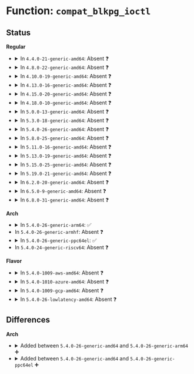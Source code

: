 # Function: <code>compat_blkpg_ioctl</code>

## Status
<b>Regular</b>
<ul>
<li>
<details>
<summary>In <code>4.4.0-21-generic-amd64</code>: Absent ❓</summary>

```json
{
  "name": "compat_blkpg_ioctl",
  "collision_type": "Unique Static",
  "inline_type": "Full",
  "funcs": [
    {
      "addr": 18446744071582934170,
      "name": "compat_blkpg_ioctl",
      "external": false,
      "loc": "block/compat_ioctl.c:186",
      "file": "block/compat_ioctl.c",
      "inline": "not declared, inlined",
      "caller_inline": [
        "block/compat_ioctl.c:compat_blkdev_ioctl"
      ],
      "caller_func": []
    }
  ],
  "symbols": []
}
```
</details>
</li>
<li>
<details>
<summary>In <code>4.8.0-22-generic-amd64</code>: Absent ❓</summary>

```json
{
  "name": "compat_blkpg_ioctl",
  "collision_type": "Unique Static",
  "inline_type": "Full",
  "funcs": [
    {
      "addr": 18446744071583221552,
      "name": "compat_blkpg_ioctl",
      "external": false,
      "loc": "block/compat_ioctl.c:186",
      "file": "block/compat_ioctl.c",
      "inline": "not declared, inlined",
      "caller_inline": [
        "block/compat_ioctl.c:compat_blkdev_ioctl"
      ],
      "caller_func": []
    }
  ],
  "symbols": []
}
```
</details>
</li>
<li>
<details>
<summary>In <code>4.10.0-19-generic-amd64</code>: Absent ❓</summary>

```json
{
  "name": "compat_blkpg_ioctl",
  "collision_type": "Unique Static",
  "inline_type": "Full",
  "funcs": [
    {
      "addr": 18446744071583327536,
      "name": "compat_blkpg_ioctl",
      "external": false,
      "loc": "block/compat_ioctl.c:186",
      "file": "block/compat_ioctl.c",
      "inline": "not declared, inlined",
      "caller_inline": [
        "block/compat_ioctl.c:compat_blkdev_ioctl"
      ],
      "caller_func": []
    }
  ],
  "symbols": []
}
```
</details>
</li>
<li>
<details>
<summary>In <code>4.13.0-16-generic-amd64</code>: Absent ❓</summary>

```json
{
  "name": "compat_blkpg_ioctl",
  "collision_type": "Unique Static",
  "inline_type": "Full",
  "funcs": [
    {
      "addr": 18446744071583386301,
      "name": "compat_blkpg_ioctl",
      "external": false,
      "loc": "block/compat_ioctl.c:182",
      "file": "block/compat_ioctl.c",
      "inline": "not declared, inlined",
      "caller_inline": [
        "block/compat_ioctl.c:compat_blkdev_ioctl"
      ],
      "caller_func": []
    }
  ],
  "symbols": []
}
```
</details>
</li>
<li>
<details>
<summary>In <code>4.15.0-20-generic-amd64</code>: Absent ❓</summary>

```json
{
  "name": "compat_blkpg_ioctl",
  "collision_type": "Unique Static",
  "inline_type": "Full",
  "funcs": [
    {
      "addr": 18446744071583565651,
      "name": "compat_blkpg_ioctl",
      "external": false,
      "loc": "block/compat_ioctl.c:183",
      "file": "block/compat_ioctl.c",
      "inline": "not declared, inlined",
      "caller_inline": [
        "block/compat_ioctl.c:compat_blkdev_ioctl"
      ],
      "caller_func": []
    }
  ],
  "symbols": []
}
```
</details>
</li>
<li>
<details>
<summary>In <code>4.18.0-10-generic-amd64</code>: Absent ❓</summary>

```json
{
  "name": "compat_blkpg_ioctl",
  "collision_type": "Unique Static",
  "inline_type": "Full",
  "funcs": [
    {
      "addr": 18446744071583781702,
      "name": "compat_blkpg_ioctl",
      "external": false,
      "loc": "block/compat_ioctl.c:183",
      "file": "block/compat_ioctl.c",
      "inline": "not declared, inlined",
      "caller_inline": [
        "block/compat_ioctl.c:compat_blkdev_ioctl"
      ],
      "caller_func": []
    }
  ],
  "symbols": []
}
```
</details>
</li>
<li>
<details>
<summary>In <code>5.0.0-13-generic-amd64</code>: Absent ❓</summary>

```json
{
  "name": "compat_blkpg_ioctl",
  "collision_type": "Unique Static",
  "inline_type": "Full",
  "funcs": [
    {
      "addr": 18446744071583861763,
      "name": "compat_blkpg_ioctl",
      "external": false,
      "loc": "block/compat_ioctl.c:183",
      "file": "block/compat_ioctl.c",
      "inline": "not declared, inlined",
      "caller_inline": [
        "block/compat_ioctl.c:compat_blkdev_ioctl"
      ],
      "caller_func": []
    }
  ],
  "symbols": []
}
```
</details>
</li>
<li>
<details>
<summary>In <code>5.3.0-18-generic-amd64</code>: Absent ❓</summary>

```json
{
  "name": "compat_blkpg_ioctl",
  "collision_type": "Unique Static",
  "inline_type": "Full",
  "funcs": [
    {
      "addr": 18446744071584052213,
      "name": "compat_blkpg_ioctl",
      "external": false,
      "loc": "block/compat_ioctl.c:183",
      "file": "block/compat_ioctl.c",
      "inline": "not declared, inlined",
      "caller_inline": [
        "block/compat_ioctl.c:compat_blkdev_ioctl"
      ],
      "caller_func": []
    }
  ],
  "symbols": []
}
```
</details>
</li>
<li>
<details>
<summary>In <code>5.4.0-26-generic-amd64</code>: Absent ❓</summary>

```json
{
  "name": "compat_blkpg_ioctl",
  "collision_type": "Unique Static",
  "inline_type": "Full",
  "funcs": [
    {
      "addr": 18446744071584174069,
      "name": "compat_blkpg_ioctl",
      "external": false,
      "loc": "block/compat_ioctl.c:184",
      "file": "block/compat_ioctl.c",
      "inline": "not declared, inlined",
      "caller_inline": [
        "block/compat_ioctl.c:compat_blkdev_ioctl"
      ],
      "caller_func": []
    }
  ],
  "symbols": []
}
```
</details>
</li>
<li>
<details>
<summary>In <code>5.8.0-25-generic-amd64</code>: Absent ❓</summary>

```json
{
  "name": "compat_blkpg_ioctl",
  "collision_type": "Unique Static",
  "inline_type": "Full",
  "funcs": [
    {
      "addr": 18446744071584451119,
      "name": "compat_blkpg_ioctl",
      "external": false,
      "loc": "block/ioctl.c:80",
      "file": "block/ioctl.c",
      "inline": "not declared, inlined",
      "caller_inline": [
        "block/ioctl.c:compat_blkdev_ioctl"
      ],
      "caller_func": []
    }
  ],
  "symbols": []
}
```
</details>
</li>
<li>
<details>
<summary>In <code>5.11.0-16-generic-amd64</code>: Absent ❓</summary>

```json
{
  "name": "compat_blkpg_ioctl",
  "collision_type": "Unique Static",
  "inline_type": "Full",
  "funcs": [
    {
      "addr": 18446744071584567340,
      "name": "compat_blkpg_ioctl",
      "external": false,
      "loc": "block/ioctl.c:71",
      "file": "block/ioctl.c",
      "inline": "not declared, inlined",
      "caller_inline": [
        "block/ioctl.c:compat_blkdev_ioctl"
      ],
      "caller_func": []
    }
  ],
  "symbols": []
}
```
</details>
</li>
<li>
<details>
<summary>In <code>5.13.0-19-generic-amd64</code>: Absent ❓</summary>

```json
{
  "name": "compat_blkpg_ioctl",
  "collision_type": "Unique Static",
  "inline_type": "Full",
  "funcs": [
    {
      "addr": 18446744071584600245,
      "name": "compat_blkpg_ioctl",
      "external": false,
      "loc": "block/ioctl.c:71",
      "file": "block/ioctl.c",
      "inline": "not declared, inlined",
      "caller_inline": [
        "block/ioctl.c:compat_blkdev_ioctl"
      ],
      "caller_func": []
    }
  ],
  "symbols": []
}
```
</details>
</li>
<li>
<details>
<summary>In <code>5.15.0-25-generic-amd64</code>: Absent ❓</summary>

```json
{
  "name": "compat_blkpg_ioctl",
  "collision_type": "Unique Static",
  "inline_type": "Full",
  "funcs": [
    {
      "addr": 18446744071585015477,
      "name": "compat_blkpg_ioctl",
      "external": false,
      "loc": "block/ioctl.c:72",
      "file": "block/ioctl.c",
      "inline": "not declared, inlined",
      "caller_inline": [
        "block/ioctl.c:compat_blkdev_ioctl"
      ],
      "caller_func": []
    }
  ],
  "symbols": []
}
```
</details>
</li>
<li>
<details>
<summary>In <code>5.19.0-21-generic-amd64</code>: Absent ❓</summary>

```json
{
  "name": "compat_blkpg_ioctl",
  "collision_type": "Unique Static",
  "inline_type": "Full",
  "funcs": [
    {
      "addr": 18446744071585731312,
      "name": "compat_blkpg_ioctl",
      "external": false,
      "loc": "block/ioctl.c:72",
      "file": "block/ioctl.c",
      "inline": "not declared, inlined",
      "caller_inline": [
        "block/ioctl.c:compat_blkdev_ioctl"
      ],
      "caller_func": []
    }
  ],
  "symbols": []
}
```
</details>
</li>
<li>
<details>
<summary>In <code>6.2.0-20-generic-amd64</code>: Absent ❓</summary>

```json
{
  "name": "compat_blkpg_ioctl",
  "collision_type": "Unique Static",
  "inline_type": "Full",
  "funcs": [
    {
      "addr": 18446744071586512669,
      "name": "compat_blkpg_ioctl",
      "external": false,
      "loc": "block/ioctl.c:72",
      "file": "block/ioctl.c",
      "inline": "not declared, inlined",
      "caller_inline": [
        "block/ioctl.c:compat_blkdev_ioctl"
      ],
      "caller_func": []
    }
  ],
  "symbols": []
}
```
</details>
</li>
<li>
<details>
<summary>In <code>6.5.0-9-generic-amd64</code>: Absent ❓</summary>

```json
{
  "name": "compat_blkpg_ioctl",
  "collision_type": "Unique Static",
  "inline_type": "Full",
  "funcs": [
    {
      "addr": 18446744071586759093,
      "name": "compat_blkpg_ioctl",
      "external": false,
      "loc": "block/ioctl.c:74",
      "file": "block/ioctl.c",
      "inline": "not declared, inlined",
      "caller_inline": [
        "block/ioctl.c:compat_blkdev_ioctl"
      ],
      "caller_func": []
    }
  ],
  "symbols": []
}
```
</details>
</li>
<li>
<details>
<summary>In <code>6.8.0-31-generic-amd64</code>: Absent ❓</summary>

```json
{
  "name": "compat_blkpg_ioctl",
  "collision_type": "Unique Static",
  "inline_type": "Full",
  "funcs": [
    {
      "addr": 18446744071587031381,
      "name": "compat_blkpg_ioctl",
      "external": false,
      "loc": "block/ioctl.c:75",
      "file": "block/ioctl.c",
      "inline": "not declared, inlined",
      "caller_inline": [
        "block/ioctl.c:compat_blkdev_ioctl"
      ],
      "caller_func": []
    }
  ],
  "symbols": []
}
```
</details>
</li>
</ul>
<b>Arch</b>
<ul>
<li>
<details>
<summary>In <code>5.4.0-26-generic-arm64</code>: ✅</summary>

```c
int compat_blkpg_ioctl(struct block_device * bdev, fmode_t mode, unsigned int cmd, struct compat_blkpg_ioctl_arg * ua32)
```

```json
{
  "name": "compat_blkpg_ioctl",
  "collision_type": "Unique Static",
  "inline_type": "No",
  "funcs": [
    {
      "addr": 18446603336496030656,
      "name": "compat_blkpg_ioctl",
      "external": false,
      "loc": "block/compat_ioctl.c:184",
      "file": "block/compat_ioctl.c",
      "inline": "seen, unknown",
      "caller_inline": [],
      "caller_func": [
        "block/compat_ioctl.c:compat_blkdev_ioctl"
      ]
    }
  ],
  "symbols": [
    {
      "addr": 18446603336496030656,
      "name": "compat_blkpg_ioctl",
      "section": ".text",
      "bind": "STB_LOCAL",
      "size": 2452
    }
  ]
}
```
</details>
</li>
<li>
In <code>5.4.0-26-generic-armhf</code>: Absent ❓
</li>
<li>
<details>
<summary>In <code>5.4.0-26-generic-ppc64el</code>: ✅</summary>

```c
int compat_blkpg_ioctl(struct block_device * bdev, fmode_t mode, unsigned int cmd, struct compat_blkpg_ioctl_arg * ua32)
```

```json
{
  "name": "compat_blkpg_ioctl",
  "collision_type": "Unique Static",
  "inline_type": "No",
  "funcs": [
    {
      "addr": 13835058055290263328,
      "name": "compat_blkpg_ioctl",
      "external": false,
      "loc": "block/compat_ioctl.c:184",
      "file": "block/compat_ioctl.c",
      "inline": "seen, unknown",
      "caller_inline": [],
      "caller_func": [
        "block/compat_ioctl.c:compat_blkdev_ioctl"
      ]
    }
  ],
  "symbols": [
    {
      "addr": 13835058055290263328,
      "name": "compat_blkpg_ioctl",
      "section": ".text",
      "bind": "STB_LOCAL",
      "size": 1304
    }
  ]
}
```
</details>
</li>
<li>
In <code>5.4.0-24-generic-riscv64</code>: Absent ❓
</li>
</ul>
<b>Flavor</b>
<ul>
<li>
<details>
<summary>In <code>5.4.0-1009-aws-amd64</code>: Absent ❓</summary>

```json
{
  "name": "compat_blkpg_ioctl",
  "collision_type": "Unique Static",
  "inline_type": "Full",
  "funcs": [
    {
      "addr": 18446744071584142805,
      "name": "compat_blkpg_ioctl",
      "external": false,
      "loc": "block/compat_ioctl.c:184",
      "file": "block/compat_ioctl.c",
      "inline": "not declared, inlined",
      "caller_inline": [
        "block/compat_ioctl.c:compat_blkdev_ioctl"
      ],
      "caller_func": []
    }
  ],
  "symbols": []
}
```
</details>
</li>
<li>
<details>
<summary>In <code>5.4.0-1010-azure-amd64</code>: Absent ❓</summary>

```json
{
  "name": "compat_blkpg_ioctl",
  "collision_type": "Unique Static",
  "inline_type": "Full",
  "funcs": [
    {
      "addr": 18446744071584078341,
      "name": "compat_blkpg_ioctl",
      "external": false,
      "loc": "block/compat_ioctl.c:184",
      "file": "block/compat_ioctl.c",
      "inline": "not declared, inlined",
      "caller_inline": [
        "block/compat_ioctl.c:compat_blkdev_ioctl"
      ],
      "caller_func": []
    }
  ],
  "symbols": []
}
```
</details>
</li>
<li>
<details>
<summary>In <code>5.4.0-1009-gcp-amd64</code>: Absent ❓</summary>

```json
{
  "name": "compat_blkpg_ioctl",
  "collision_type": "Unique Static",
  "inline_type": "Full",
  "funcs": [
    {
      "addr": 18446744071584126565,
      "name": "compat_blkpg_ioctl",
      "external": false,
      "loc": "block/compat_ioctl.c:184",
      "file": "block/compat_ioctl.c",
      "inline": "not declared, inlined",
      "caller_inline": [
        "block/compat_ioctl.c:compat_blkdev_ioctl"
      ],
      "caller_func": []
    }
  ],
  "symbols": []
}
```
</details>
</li>
<li>
<details>
<summary>In <code>5.4.0-26-lowlatency-amd64</code>: Absent ❓</summary>

```json
{
  "name": "compat_blkpg_ioctl",
  "collision_type": "Unique Static",
  "inline_type": "Full",
  "funcs": [
    {
      "addr": 18446744071584230613,
      "name": "compat_blkpg_ioctl",
      "external": false,
      "loc": "block/compat_ioctl.c:184",
      "file": "block/compat_ioctl.c",
      "inline": "not declared, inlined",
      "caller_inline": [
        "block/compat_ioctl.c:compat_blkdev_ioctl"
      ],
      "caller_func": []
    }
  ],
  "symbols": []
}
```
</details>
</li>
</ul>

## Differences
<b>Arch</b>
<ul>
<li>
<details>
<summary>Added between <code>5.4.0-26-generic-amd64</code> and <code>5.4.0-26-generic-arm64</code> ➕</summary>

```c
int compat_blkpg_ioctl(struct block_device * bdev, fmode_t mode, unsigned int cmd, struct compat_blkpg_ioctl_arg * ua32)
```
</details>
</li>
<li>
<details>
<summary>Added between <code>5.4.0-26-generic-amd64</code> and <code>5.4.0-26-generic-ppc64el</code> ➕</summary>

```c
int compat_blkpg_ioctl(struct block_device * bdev, fmode_t mode, unsigned int cmd, struct compat_blkpg_ioctl_arg * ua32)
```
</details>
</li>
</ul>

